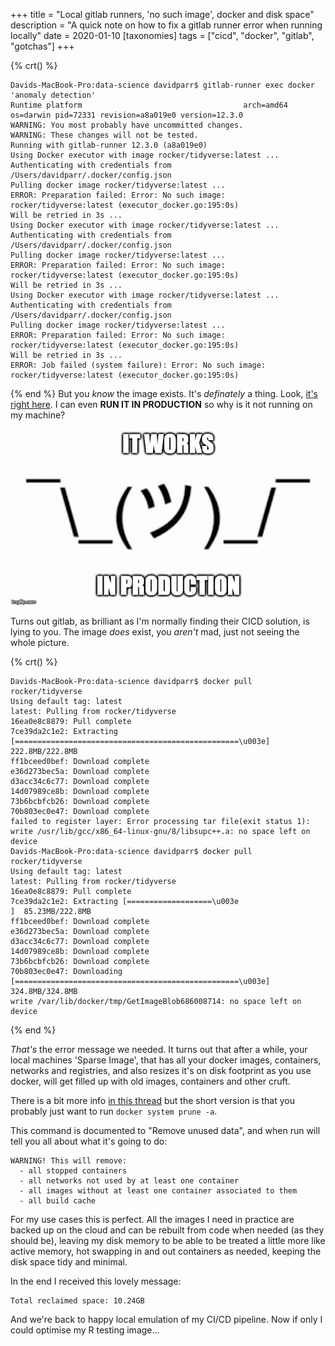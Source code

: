 +++
title = "Local gitlab runners, 'no such image', docker and disk space"
description = "A quick note on how to fix a gitlab runner error when running locally"
date = 2020-01-10
[taxonomies]
tags = ["cicd", "docker", "gitlab", "gotchas"]
+++

{% crt() %}

```
Davids-MacBook-Pro:data-science davidparr$ gitlab-runner exec docker 'anomaly detection'
Runtime platform                                    arch=amd64 os=darwin pid=72331 revision=a8a019e0 version=12.3.0
WARNING: You most probably have uncommitted changes. 
WARNING: These changes will not be tested.         
Running with gitlab-runner 12.3.0 (a8a019e0)
Using Docker executor with image rocker/tidyverse:latest ...
Authenticating with credentials from /Users/davidparr/.docker/config.json
Pulling docker image rocker/tidyverse:latest ...
ERROR: Preparation failed: Error: No such image: rocker/tidyverse:latest (executor_docker.go:195:0s)
Will be retried in 3s ...
Using Docker executor with image rocker/tidyverse:latest ...
Authenticating with credentials from /Users/davidparr/.docker/config.json
Pulling docker image rocker/tidyverse:latest ...
ERROR: Preparation failed: Error: No such image: rocker/tidyverse:latest (executor_docker.go:195:0s)
Will be retried in 3s ...
Using Docker executor with image rocker/tidyverse:latest ...
Authenticating with credentials from /Users/davidparr/.docker/config.json
Pulling docker image rocker/tidyverse:latest ...
ERROR: Preparation failed: Error: No such image: rocker/tidyverse:latest (executor_docker.go:195:0s)
Will be retried in 3s ...
ERROR: Job failed (system failure): Error: No such image: rocker/tidyverse:latest (executor_docker.go:195:0s)
```
{% end %}
But you _know_ the image exists. It's _definately_ a thing. Look, [it's right here](https://hub.docker.com/r/rocker/tidyverse/). I can even __RUN IT IN PRODUCTION__ so why is it not running on my machine?

![A shrugging emogi with the text: it works in production](./4t9ogf06iqphsaewwxvt.jpg)

Turns out gitlab, as brilliant as I'm normally finding their CICD solution, is lying to you. The image _does_ exist, you _aren't_ mad, just not seeing the whole picture. 

{% crt() %}

```
Davids-MacBook-Pro:data-science davidparr$ docker pull rocker/tidyverse
Using default tag: latest
latest: Pulling from rocker/tidyverse
16ea0e8c8879: Pull complete 
7ce39da2c1e2: Extracting [==================================================\u003e]  222.8MB/222.8MB
ff1bceed0bef: Download complete 
e36d273bec5a: Download complete 
d3acc34c6c77: Download complete 
14d07989ce8b: Download complete 
73b6bcbfcb26: Download complete 
70b803ec0e47: Download complete 
failed to register layer: Error processing tar file(exit status 1): write /usr/lib/gcc/x86_64-linux-gnu/8/libsupc++.a: no space left on device
Davids-MacBook-Pro:data-science davidparr$ docker pull rocker/tidyverse
Using default tag: latest
latest: Pulling from rocker/tidyverse
16ea0e8c8879: Pull complete 
7ce39da2c1e2: Extracting [===================\u003e                               ]  85.23MB/222.8MB
ff1bceed0bef: Download complete 
e36d273bec5a: Download complete 
d3acc34c6c77: Download complete 
14d07989ce8b: Download complete 
73b6bcbfcb26: Download complete 
70b803ec0e47: Downloading [==================================================\u003e]  324.8MB/324.8MB
write /var/lib/docker/tmp/GetImageBlob686008714: no space left on device
```
{% end %}

_That's_ the error message we needed. It turns out that after a while, your local machines 'Sparse Image', that has all your docker images, containers, networks and registries, and also resizes it's on disk footprint as you use docker, will get filled up with old images, containers and other cruft. 

There is a bit more info [in this thread](https://forums.docker.com/t/no-space-left-on-device-error/10894) but the short version is that you probably just want to run `docker system prune -a`.

This command is documented to \"Remove unused data\", and when run will tell you all about what it's going to do:

```
WARNING! This will remove:
  - all stopped containers
  - all networks not used by at least one container
  - all images without at least one container associated to them
  - all build cache
```

For my use cases this is perfect. All the images I need in practice are backed up on the cloud and can be rebuilt from code when needed (as they should be), leaving my disk memory to be able to be treated a little more like active memory, hot swapping in and out containers as needed, keeping the disk space tidy and minimal. 

In the end I received this lovely message:
```
Total reclaimed space: 10.24GB
```

And we're back to happy local emulation of my CI/CD pipeline. Now if only I could optimise my R testing image...
